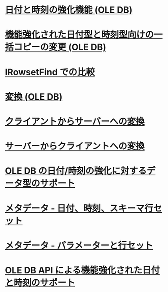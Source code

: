 # [日付と時刻の強化機能 (OLE DB)](date-and-time-improvements-ole-db.md)

# [機能強化された日付型と時刻型向けの一括コピーの変更 (OLE DB)](bulk-copy-changes-for-enhanced-date-and-time-types-ole-db.md)
# [IRowsetFind での比較](comparability-for-irowsetfind.md)
# [変換 (OLE DB)](conversions-ole-db.md)
# [クライアントからサーバーへの変換](conversions-performed-from-client-to-server.md)
# [サーバーからクライアントへの変換](conversions-performed-from-server-to-client.md)
# [OLE DB の日付/時刻の強化に対するデータ型のサポート](data-type-support-for-ole-db-date-and-time-improvements.md)
# [メタデータ - 日付、時刻、スキーマ行セット](metadata-date-and-time-and-schema-rowsets.md)
# [メタデータ - パラメーターと行セット](metadata-parameter-and-rowset.md)
# [OLE DB API による機能強化された日付と時刻のサポート](ole-db-api-support-for-date-and-time-enhancements.md)
